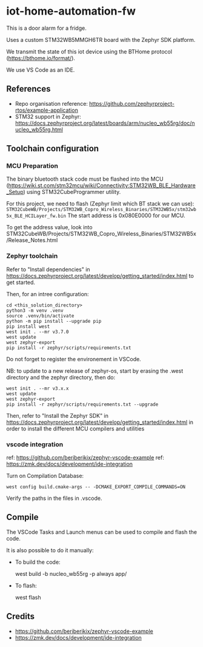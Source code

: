 # iot-home-automation-fw
This is a door alarm for a fridge.

Uses a custom STM32WB5MMGH6TR board with the Zephyr SDK platform.

We transmit the state of this iot device using the BTHome protocol (<https://bthome.io/format/>).

We use VS Code as an IDE.

## References

- Repo organisation reference: <https://github.com/zephyrproject-rtos/example-application>
- STM32 support in Zephyr: <https://docs.zephyrproject.org/latest/boards/arm/nucleo_wb55rg/doc/nucleo_wb55rg.html>


## Toolchain configuration

### MCU Preparation

The binary bluetooth stack code must be flashed into the MCU (<https://wiki.st.com/stm32mcu/wiki/Connectivity:STM32WB_BLE_Hardware_Setup>) using STM32CubeProgrammer utility.

For this project, we need to flash (Zephyr limit which BT stack we can use):
```STM32CubeWB/Projects/STM32WB_Copro_Wireless_Binaries/STM32WB5x/stm32wb5x_BLE_HCILayer_fw.bin```
The start address is 0x080E0000 for our MCU.

To get the address value, look into 
STM32CubeWB/Projects/STM32WB_Copro_Wireless_Binaries/STM32WB5x/Release_Notes.html

### Zephyr toolchain
Refer to "Install dependencies" in <https://docs.zephyrproject.org/latest/develop/getting_started/index.html> to get started.

Then, for an intree configuration:

    cd <this_solution_directory>
    python3 -m venv .venv
    source .venv/bin/activate
    python -m pip install --upgrade pip
    pip install west
    west init . --mr v3.7.0
    west update
    west zephyr-export
    pip install -r zephyr/scripts/requirements.txt

Do not forget to register the environement in VSCode.

NB: to update to a new release of zephyr-os, start by erasing the .west directory
and the zephyr directory, then do:

    west init . --mr v3.x.x
    west update
    west zephyr-export
    pip install -r zephyr/scripts/requirements.txt --upgrade

Then, refer to "Install the Zephyr SDK" in <https://docs.zephyrproject.org/latest/develop/getting_started/index.html> in order to install the different MCU compilers and utilities

### vscode integration
ref: https://github.com/beriberikix/zephyr-vscode-example
ref: https://zmk.dev/docs/development/ide-integration

Turn on Compilation Database:

    west config build.cmake-args -- -DCMAKE_EXPORT_COMPILE_COMMANDS=ON

Verify the paths in the files in .vscode.

## Compile

The VSCode Tasks and Launch menus can be used to compile and flash the code.

It is also possible to do it manually:

- To build the code:

    west build -b nucleo_wb55rg -p always app/

- To flash:

    west flash


## Credits

* https://github.com/beriberikix/zephyr-vscode-example
* https://zmk.dev/docs/development/ide-integration
